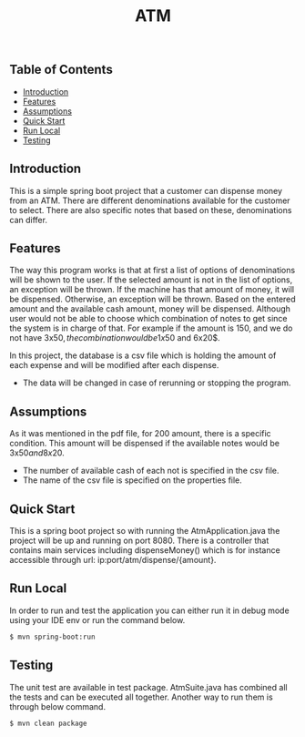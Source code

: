 <h1 align="center"> ATM </h1> <br>



## Table of Contents

- [Introduction](#introduction)
- [Features](#features)
- [Assumptions](#assumptions)
- [Quick Start](#quick-start)
- [Run Local](#run-local)
- [Testing](#testing)


## Introduction

This is a simple spring boot project that a customer can dispense money from an ATM. 
There are different denominations available for the customer to select. There are also specific notes 
that based on these, denominations can differ.

## Features

The way this program works is that at first a list of options of denominations will be shown
to the user. If the selected amount is not in the list of options, an exception will be thrown.
If the machine has that amount of money, it will be dispensed. Otherwise, an exception will be thrown.
Based on the entered amount and the available cash amount, money will be dispensed. Although
user would not be able to choose which combination of notes to get since the system is in charge of that.
For example if the amount is 150, and we do not have 3x$50, the combination would be 1x$50 and 6x20$.

In this project, the database is a csv file which is holding the amount of each expense and will be modified after each dispense.

* The data will be changed in case of rerunning or stopping the program.

## Assumptions

As it was mentioned in the pdf file, for 200 amount, there is a specific condition. This amount will be dispensed if
the available notes would be 3x$50 and 8x$20.

* The number of available cash of each not is specified in the csv file.
* The name of the csv file is specified on the properties file.



## Quick Start
This is a spring boot project so with running the AtmApplication.java the project will be up and running on port 8080.
There is a controller that contains main services including dispenseMoney() which is for instance accessible through 
url: ip:port/atm/dispense/{amount}.


## Run Local
In order to run and test the application you can either run it in debug mode using your
IDE env or run the command below.

```bash
$ mvn spring-boot:run
```

## Testing
The unit test are available in test package. AtmSuite.java has combined all the tests and  can be executed all
together.
Another way to run them is through below command.
```bash
$ mvn clean package
```









